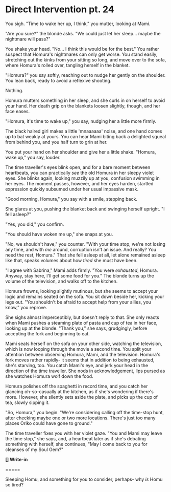 # Direct Intervention pt. 24

You sigh. "Time to wake her up, I think," you mutter, looking at Mami.

"Are you sure?" the blonde asks. "We could just let her sleep... maybe the nightmare will pass?"

You shake your head. "No... I think this would be for the best." You rather suspect that Homura's nightmares can only get worse. You stand easily, stretching out the kinks from your sitting so long, and move over to the sofa, where Homura's rolled over, tangling herself in the blanket.

"Homura?" you say softly, reaching out to nudge her gently on the shoulder. You lean back, ready to avoid a reflexive shooting.

Nothing.

Homura mutters something in her sleep, and she curls in on herself to avoid your hand. Her death grip on the blankets loosen slightly, though, and her face eases.

"Homura, it's time to wake up," you say, nudging her a little more firmly.

The black haired girl makes a little 'mnaaaaaa' noise, and one hand comes up to bat weakly at yours. You can hear Mami biting back a delighted squeal from behind you, and you half turn to grin at her.

You put your hand on her shoulder and give her a little shake. "Homura, wake up," you say, louder.

The time traveller's eyes blink open, and for a bare moment between heartbeats, you can practically *see* the old Homura in her sleepy violet eyes. She blinks again, looking muzzily up at you, confusion swimming in her eyes. The moment passes, however, and her eyes harden, startled expression quickly subsumed under her usual impassive mask.

"Good morning, Homura," you say with a smile, stepping back.

She glares at you, pushing the blanket back and swinging herself upright. "I fell asleep?"

"Yes, you did," you confirm.

"You should have woken me up," she snaps at you.

"No, we shouldn't have," you counter. "With your time stop, we're not losing any time, and with *me* around, corruption isn't an issue. And really? You need the rest, Homura." That she fell asleep at all, let alone remained asleep like that, speaks volumes about how *tired* she must have been.

"I agree with Sabrina," Mami adds firmly. "You were *exhausted*, Homura. Anyway, stay here, I'll get some food for you." The blonde turns up the volume of the television, and walks off to the kitchen.

Homura frowns, looking slightly mutinous, but she seems to accept your logic and remains seated on the sofa. You sit down beside her, kicking your legs out. "You shouldn't be afraid to accept help from your allies, you know," you reprove.

She sighs almost imperceptibly, but doesn't reply to that. She only reacts when Mami pushes a steaming plate of pasta and cup of tea in her face, looking up at the blonde. "Thank you," she says, grudgingly, before accepting the fork and beginning to eat.

Mami seats herself on the sofa on your other side, watching the television, which is now looping through the movie a second time. You split your attention between observing Homura, Mami, and the television. Homura's fork moves rather rapidly- it seems that in addition to being exhausted, she's starving, too. You catch Mami's eye, and jerk your head in the direction of the time traveller. She nods in acknowledgement, lips pursed as she watches Homura wolf down the food.

Homura polishes off the spaghetti in record time, and you catch her glancing oh-so-casually at the kitchen, as if she's wondering if there's more. However, she silently sets aside the plate, and picks up the cup of tea, slowly sipping it.

"So, Homura," you begin. "We're considering calling off the time-stop hunt, after checking maybe one or two more locations. There's just too many places Oriko could have gone to ground."

The time traveller fixes you with her violet gaze. "You and Mami may leave the time stop," she says, and, a heartbeat later as if she's debating something with herself, she continues, "May I come back to you for cleanses of my Soul Gem?"

**\[] Write-in**

\=====​

Sleeping Homu, and something for you to consider, perhaps- why *is* Homu so tired?

